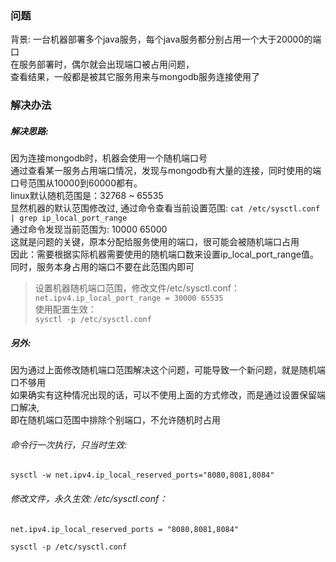 ### 问题
背景: 一台机器部署多个java服务，每个java服务都分别占用一个大于20000的端口  
在服务部署时，偶尔就会出现端口被占用问题，  
查看结果，一般都是被其它服务用来与mongodb服务连接使用了  

### 解决办法
##### 解决思路:   
因为连接mongodb时，机器会使用一个随机端口号  
通过查看某一服务占用端口情况，发现与mongodb有大量的连接，同时使用的端口号范围从10000到60000都有。  
linux默认随机范围是：32768 ~ 65535  
显然机器的默认范围修改过, 通过命令查看当前设置范围: ```cat /etc/sysctl.conf | grep ip_local_port_range```  
通过命令发现当前范围为: 10000 65000  
这就是问题的关键，原本分配给服务使用的端口，很可能会被随机端口占用  
因此：需要根据实际机器需要使用的随机端口数来设置ip_local_port_range值。同时，服务本身占用的端口不要在此范围内即可  

> 设置机器随机端口范围，修改文件/etc/sysctl.conf：  
> ```net.ipv4.ip_local_port_range = 30000 65535```  
> 使用配置生效：  
> ```sysctl -p /etc/sysctl.conf```  


##### 另外:
因为通过上面修改随机端口范围解决这个问题，可能导致一个新问题，就是随机端口不够用  
如果确实有这种情况出现的话，可以不使用上面的方式修改，而是通过设置保留端口解决,  
即在随机端口范围中排除个别端口，不允许随机时占用  

###### 命令行一次执行，只当时生效:
```
sysctl -w net.ipv4.ip_local_reserved_ports="8080,8081,8084"
```
###### 修改文件，永久生效: /etc/sysctl.conf：  
```
net.ipv4.ip_local_reserved_ports = "8080,8081,8084"
```
```
sysctl -p /etc/sysctl.conf
```
